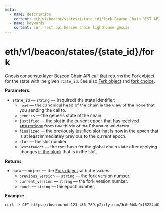 ```yaml
---
meta:
  - name: description
    content: eth/v1/beacon/states/{state_id}/fork Beacon Chain REST API call details and examples.
  - name: keywords
    content: curl rest api beacon chain lighthouse gnosis
---
```


# eth/v1/beacon/states/{state_id}/fork

Gnosis consensus layer Beacon Chain API call that returns the Fork object for the state with the given `state_id`. See also [Fork object](https://github.com/ethereum/consensus-specs/blob/dev/specs/phase0/beacon-chain.md#fork) and [fork choice](https://ethereum.org/en/developers/docs/consensus-mechanisms/pos/gasper/#fork-choice).

**Parameters:** 

* `state_id` — `string` — (required) the state identifier:
  * `head` — the canonical head of the chain in the view of the node that you sending the call to.
  * `genesis` — the genesis state of the chain.
  * `justified` — the slot in the current epoch that has received [attestations](https://ethereum.org/en/developers/docs/consensus-mechanisms/pos/attestations/) from two thirds of the Ethereum validators.
  * `finalized` — the previously justified slot that is now in the epoch that is at least immediately previous to the current epoch.
  * `slot` — the slot number.
  * `0xstateRoot` — the root hash for the global chain state after applying changes [in the block](https://ethereum.org/en/developers/docs/blocks/) that is in the slot.

**Returns:** 

* `data` — `object` — the [Fork object](https://github.com/ethereum/consensus-specs/blob/dev/specs/phase0/beacon-chain.md#fork) with the values:
  * `previous_version` — `string` — the fork version number.
  * `current_version` — `string` — the fork version number.
  * `epoch` — `string` — the epoch number.

**Example:**

``` sh
curl -X GET https://beacon-nd-123-456-789.p2pify.com/3c6e0b8a9c15224a8228b9a98ca1531d/eth/v1/beacon/states/finalized/fork 
```
